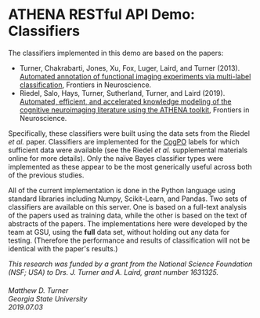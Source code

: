 # ATHENA RESTful API Demo: Classifiers

The classifiers implemented in this demo are based on the papers:

+ Turner, Chakrabarti, Jones, Xu, Fox, Luger, Laird, and Turner (2013). [Automated annotation of functional imaging experiments via multi-label classification](https://www.frontiersin.org/articles/10.3389/fnins.2013.00240/full), Frontiers in Neuroscience.
+ Riedel, Salo, Hays, Turner, Sutherland, Turner, and Laird (2019). [Automated, efficient, and accelerated knowledge modeling of the cognitive neuroimaging literature using the ATHENA toolkit](https://www.frontiersin.org/articles/10.3389/fnins.2019.00494/abstract), Frontiers in Neuroscience.

Specifically, these classifiers were built using the data sets from the Riedel <i>et al.</i> paper. Classifiers are implemented for the [CogPO](http://www.cogpo.org) labels for which sufficient data were available (see the Riedel <i>et al.</i> supplemental materials online for more details). Only the naïve Bayes classifier types were implemented as these appear to be the most generically useful across both of the previous studies.

All of the current implementation is done in the Python language using standard libraries including Numpy, Scikit-Learn, and Pandas. Two sets of classifiers are available on this server. One is based on a full-text analysis of the papers used as training data, while the other is based on the text of abstracts of the papers. The implementations here were developed by the team at GSU, using the **full** data set, without holding out any data for testing. (Therefore the performance and results of classification will not be identical with the paper's results.)

_This research was funded by a grant from the National Science Foundation (NSF; USA) to Drs. J. Turner and A. Laird, grant number 1631325._

###### Matthew D. Turner<br>Georgia State University <br> 2019.07.03
